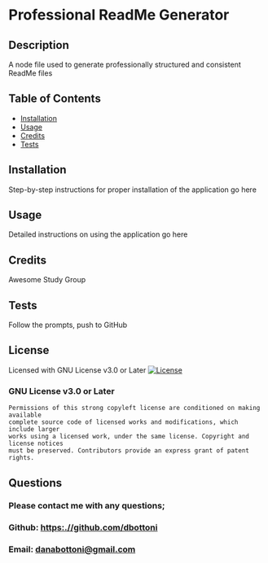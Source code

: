 
  # Professional ReadMe Generator
   
  ## Description
  A node file used to generate professionally structured and consistent ReadMe files


  ## Table of Contents

  * [Installation](#installation)
  * [Usage](#usage)
  * [Credits](#credits)
  * [Tests](#tests)
  

  ## Installation
  Step-by-step instructions for proper installation of the application go here


  ## Usage
  Detailed instructions on using the application go here


  ## Credits
  Awesome Study Group


  ## Tests
  Follow the prompts, push to GitHub


  ## License
   Licensed with GNU License v3.0 or Later
  [![License](https://img.shields.io/badge/license-GPL-blue)](https://www.gnu.org/licenses/gpl-3.0-standalone.html)
   ### GNU License v3.0 or Later
    Permissions of this strong copyleft license are conditioned on making available 
    complete source code of licensed works and modifications, which include larger 
    works using a licensed work, under the same license. Copyright and license notices 
    must be preserved. Contributors provide an express grant of patent rights.

  


  ## Questions
  ### Please contact me with any questions;
  ### Github: [https:.//github.com/dbottoni](https://github.com/dbottoni)
  ### Email: danabottoni@gmail.com


